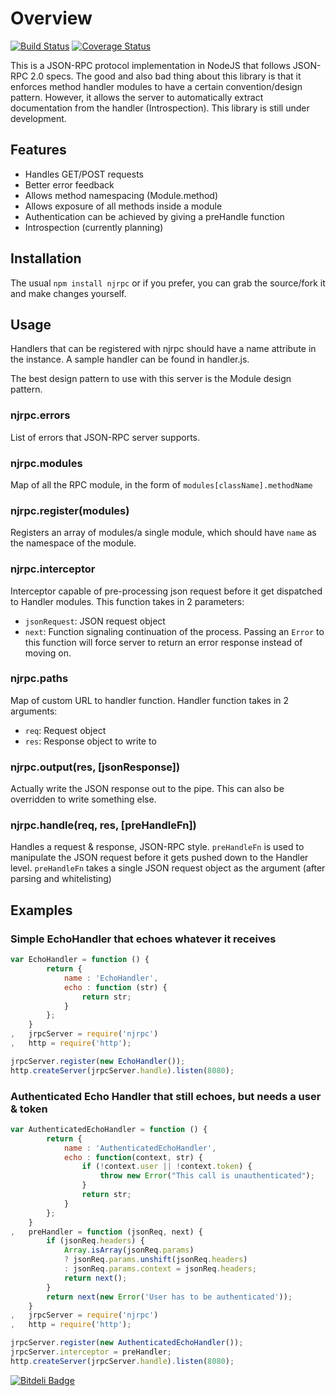 # Overview
[![Build Status](https://secure.travis-ci.org/longlho/node-jsonrpc.png)](https://secure.travis-ci.org/longlho/node-jsonrpc)
[![Coverage Status](https://coveralls.io/repos/longlho/node-jsonrpc/badge.png)](https://coveralls.io/r/longlho/node-jsonrpc)

This is a JSON-RPC protocol implementation in NodeJS that follows JSON-RPC 2.0 specs. The good and also bad thing about this library is that it enforces method handler modules to have a certain convention/design pattern. However, it allows the server to automatically extract documentation from the handler (Introspection). This library is still under development.

## Features
- Handles GET/POST requests
- Better error feedback
- Allows method namespacing (Module.method)
- Allows exposure of all methods inside a module
- Authentication can be achieved by giving a preHandle function
- Introspection (currently planning)

## Installation
The usual `npm install njrpc` or if you prefer, you can grab the source/fork it and make changes yourself.

## Usage
Handlers that can be registered with njrpc should have a name attribute in the instance. A sample handler can be found in handler.js.

The best design pattern to use with this server is the Module design pattern.

### njrpc.errors
List of errors that JSON-RPC server supports.

### njrpc.modules
Map of all the RPC module, in the form of `modules[className].methodName`

### njrpc.register(modules)
Registers an array of modules/a single module, which should have `name` as the namespace of the module.

### njrpc.interceptor
Interceptor capable of pre-processing json request before it get
dispatched to Handler modules.
This function takes in 2 parameters:

- `jsonRequest`: JSON request object
- `next`: Function signaling continuation of the process. Passing an
  `Error` to this function will force server to return an error response
instead of moving on.

### njrpc.paths
Map of custom URL to handler function. Handler function takes in 2
arguments: 

- `req`: Request object
- `res`: Response object to write to

### njrpc.output(res, [jsonResponse])
Actually write the JSON response out to the pipe. This can also be overridden to write something else.

### njrpc.handle(req, res, [preHandleFn])
Handles a request & response, JSON-RPC style. `preHandleFn` is used to manipulate the JSON request before it gets pushed down to the Handler level. `preHandleFn` takes a single JSON request object as the argument (after parsing and whitelisting)

## Examples

### Simple EchoHandler that echoes whatever it receives

```javascript
var EchoHandler = function () {
		return {
			name : 'EchoHandler',
			echo : function (str) {
				return str;
			}
		};
	}
,	jrpcServer = require('njrpc')
,	http = require('http');

jrpcServer.register(new EchoHandler());
http.createServer(jrpcServer.handle).listen(8080);
```
### Authenticated Echo Handler that still echoes, but needs a user & token

```javascript
var AuthenticatedEchoHandler = function () {
		return {
			name : 'AuthenticatedEchoHandler',
			echo : function(context, str) {
				if (!context.user || !context.token) {
					throw new Error("This call is unauthenticated");
				}
				return str;
			}
		};
	}
,	preHandler = function (jsonReq, next) {
		if (jsonReq.headers) {
			Array.isArray(jsonReq.params)
			? jsonReq.params.unshift(jsonReq.headers)
			: jsonReq.params.context = jsonReq.headers;
			return next();
		}
		return next(new Error('User has to be authenticated'));
	}
,	jrpcServer = require('njrpc')
,	http = require('http');

jrpcServer.register(new AuthenticatedEchoHandler());
jrpcServer.interceptor = preHandler;
http.createServer(jrpcServer.handle).listen(8080);
```


[![Bitdeli Badge](https://d2weczhvl823v0.cloudfront.net/longlho/node-jsonrpc/trend.png)](https://bitdeli.com/free "Bitdeli Badge")


